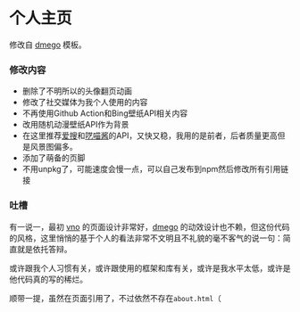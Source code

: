 # 个人主页
修改自 [dmego](https://github.com/dmego/home.github.io) 模板。

### 修改内容
- 删除了不明所以的头像翻页动画
- 修改了社交媒体为我个人使用的内容
- 不再使用Github Action和Bing壁纸API相关内容
- 改用随机动漫壁纸API作为背景
 - 在这里推荐[爱搜](https://imgapi.xl0408.top/index.php)和[呓喵酱](https://api.yimian.xyz/img?type=moe&size=1920x1080)的API，又快又稳，我用的是前者，后者质量更高但是风景图偏多。
- 添加了萌备的页脚
- 不用unpkg了，可能速度会慢一点，可以自己发布到npm然后修改所有引用链接

### 吐槽
有一说一，最初 [vno](https://github.com/onevcat/vno-jekyll) 的页面设计非常好，[dmego](https://github.com/dmego/home.github.io) 的动效设计也不赖，但这份代码的风格，这里悄悄的基于个人的看法非常不文明且不礼貌的毫不客气的说一句：简直就是依托答辩。

或许跟我个人习惯有关，或许跟使用的框架和库有关，或许是我水平太低，或许是他代码真的写的稀烂。

顺带一提，虽然在页面引用了，不过依然不存在`about.html`（